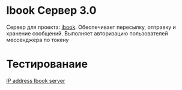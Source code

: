 # Ibook Сервер 3.0
Сервер для проекта: [ibook](https://github.com/interpreter-It/IBook-Social-Network).
Обеспечивает пересылку, отправку и хранение сообщений.
Выполняет авторизацию пользователей мессенджера по токену
# Тестированаие
[IP address Ibook server](http://134.0.115.2:9000/)
